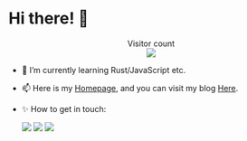# Hi there! 👋

<!--
**synthpop123/synthpop123** is a ✨ _special_ ✨ repository because its `README.md` (this file) appears on your GitHub profile.

Here are some ideas to get you started:
-->

<p align="center"> 
  Visitor count<br>
  <img src="https://profile-counter.glitch.me/synthpop123/count.svg" />
</p>

<!-- - 🔭 I’m currently studying Computer Science in Peking University.-->
- 🌱 I’m currently learning Rust/JavaScript etc.
- 📫 Here is my [Homepage](https://www.lkwplus.com/), and you can visit my blog [Here](https://blog.lkwplus.com).
- ✨ How to get in touch:
  
  [![](https://img.shields.io/badge/Telegram-2CA5E0?style=for-the-badge&logo=telegram&logoColor=white)](https://t.me/lkwtg)
  [![](https://img.shields.io/badge/Twitter-1DA1F2?style=for-the-badge&logo=twitter&logoColor=white)](https://twitter.com/whoamamamiii)
  [![](https://img.shields.io/badge/Gmail-D14836?style=for-the-badge&logo=gmail&logoColor=white)](mailto:me@lkwplus.com)
<!--
  * You can chat with me through [Telegram](https://t.me/lkwtg)
  * You can visit my [Twitter](https://twitter.com/whoamamamiii) either
  * Apart from that, you can simply [Email](mailto:me@lkwplus.com) me
- Skills and tools:

  ![](https://img.shields.io/badge/C-00599C?style=for-the-badge&logo=c&logoColor=white)
  ![](https://img.shields.io/badge/C%2B%2B-00599C?style=for-the-badge&logo=c%2B%2B&logoColor=white)
  ![](https://img.shields.io/badge/Python-14354C?style=for-the-badge&logo=python&logoColor=white)
  ![](https://img.shields.io/badge/Rust-000000?style=for-the-badge&logo=rust&logoColor=white)
  ![](https://img.shields.io/badge/Shell_Script-121011?style=for-the-badge&logo=gnu-bash&logoColor=white)

  ![](https://img.shields.io/badge/HTML-239120?style=for-the-badge&logo=html5&logoColor=white)
  ![](https://img.shields.io/badge/CSS-239120?&style=for-the-badge&logo=css3&logoColor=white)
  ![](https://img.shields.io/badge/Bootstrap-563D7C?style=for-the-badge&logo=bootstrap&logoColor=white)

  ![](https://img.shields.io/badge/MongoDB-4EA94B?style=for-the-badge&logo=mongodb&logoColor=white)
  ![](https://img.shields.io/badge/MySQL-005C84?style=for-the-badge&logo=mysql&logoColor=white)
  ![](https://img.shields.io/badge/PostgreSQL-316192?style=for-the-badge&logo=postgresql&logoColor=white)

  ![](https://img.shields.io/badge/Linux-FCC624?style=for-the-badge&logo=linux&logoColor=black)
  ![](https://img.shields.io/badge/VIM-%2311AB00.svg?&style=for-the-badge&logo=vim&logoColor=white)
  ![](https://img.shields.io/badge/Markdown-000000?style=for-the-badge&logo=markdown&logoColor=white)
  ![](https://img.shields.io/badge/GIT-E44C30?style=for-the-badge&logo=git&logoColor=white)
-->
